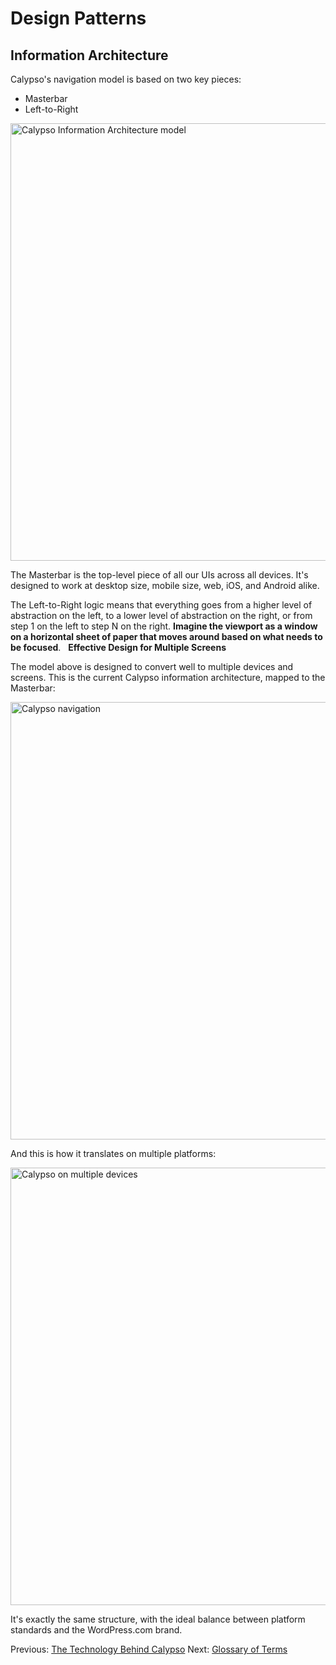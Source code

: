 # Design Patterns

## Information Architecture

Calypso's navigation model is based on two key pieces:

* Masterbar
* Left-to-Right

<img alt="Calypso Information Architecture model" width="700" src="https://cldup.com/ITv1wpRIkO-3000x3000.png" />

The Masterbar is the top-level piece of all our UIs across all devices. It's designed to work at desktop size, mobile size, web, iOS, and Android alike.

The Left-to-Right logic means that everything goes from a higher level of abstraction on the left, to a lower level of abstraction on the right, or from step 1 on the left to step N on the right. **Imagine the viewport as a window on a horizontal sheet of paper that moves around based on what needs to be focused**.
 
**Effective Design for Multiple Screens**

The model above is designed to convert well to multiple devices and screens. This is the current Calypso information architecture, mapped to the Masterbar:

<img alt="Calypso navigation" width="700" src="https://cldup.com/XynNhuIZUY-3000x3000.png" />

And this is how it translates on multiple platforms:

<img alt="Calypso on multiple devices" width="700" src="https://cldup.com/MPqtoUgc4P-3000x3000.png" />

It's exactly the same structure, with the ideal balance between platform standards and the WordPress.com brand.

Previous: [The Technology Behind Calypso](tech-behind-calypso.md) Next: [Glossary of Terms](glossary.md)

